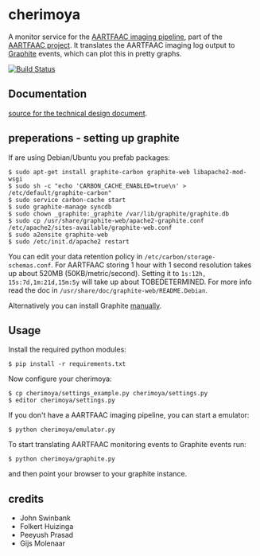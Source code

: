 cherimoya
=========

A monitor service for the
[AARTFAAC imaging pipeline](https://github.com/aartfaac/imaging),
part of the [AARTFAAC project](http://www.aartfaac.org/). It translates the
AARTFAAC imaging log output to [Graphite](http://graphite.readthedocs.org/)
events, which can plot this in pretty graphs.

[![Build Status](https://travis-ci.org/gijzelaerr/cherimoya.png)](https://travis-ci.org/gijzelaerr/cherimoya)

Documentation
-------------

[source for the technical design document](https://github.com/aartfaac/docs/tree/master/reports/imaging/monitoring).

preperations - setting up graphite
----------------------------------

If are using Debian/Ubuntu you prefab packages:

```Shell
$ sudo apt-get install graphite-carbon graphite-web libapache2-mod-wsgi
$ sudo sh -c "echo 'CARBON_CACHE_ENABLED=true\n' > /etc/default/graphite-carbon"
$ sudo service carbon-cache start
$ sudo graphite-manage syncdb
$ sudo chown _graphite:_graphite /var/lib/graphite/graphite.db
$ sudo cp /usr/share/graphite-web/apache2-graphite.conf /etc/apache2/sites-available/graphite-web.conf
$ sudo a2ensite graphite-web
$ sudo /etc/init.d/apache2 restart
````

You can edit your data retention policy in `/etc/carbon/storage-schemas.conf`.
For AARTFAAC storing 1 hour with 1 second resolution takes up about 520MB
(50KB/metric/second). Setting it to `1s:12h, 15s:7d,1m:21d,15m:5y` will take up
about TOBEDETERMINED. For more info read the doc in
`/usr/share/doc/graphite-web/README.Debian`.

Alternatively you can install Graphite [manually](http://graphite.readthedocs.org/).

Usage
-----

Install the required python modules:

```Shell
$ pip install -r requirements.txt
```

Now configure your cherimoya:
```Shell
$ cp cherimoya/settings_example.py cherimoya/settings.py
$ editor cherimoya/settings.py
```

If you don't have a AARTFAAC imaging pipeline, you can start a emulator:
```Shell
$ python cherimoya/emulator.py
```

To start translating AARTFAAC monitoring events to Graphite events run:
```Shell
$ python cherimoya/graphite.py
```

and then point your browser to your graphite instance.


credits
-------

 * John Swinbank
 * Folkert Huizinga
 * Peeyush Prasad
 * Gijs Molenaar

